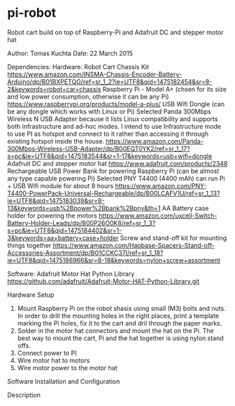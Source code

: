 # pi-robot
Robot cart build on top of Raspberry-Pi and Adafruit DC and stepper motor hat

Author: Tomas Kuchta
Date:   22 March 2015

Dependencies:
  Hardware:
    Robot Cart Chassis Kit
      https://www.amazon.com/INSMA-Chassis-Encoder-Battery-Arduino/dp/B01BXPETQG/ref=sr_1_2?ie=UTF8&qid=1475182454&sr=8-2&keywords=robot+car+chassis
    Raspberry Pi - Model A+ (chsen for its size and low power consumption, otherwise it can be any Pi)
      https://www.raspberrypi.org/products/model-a-plus/
    USB Wifi Dongle (can be any dongle which works with Linux or Pi)
      Selected Panda 300Mbps Wireless N USB Adapter because it lists Linux compatibility and supports both infrastructure and ad-hoc modes. I intend to use Infrastructure mode to use PI as hotspot and connect to it rather than accessing it through existing hotspot inside the house. https://www.amazon.com/Panda-300Mbps-Wireless-USB-Adapter/dp/B00EQT0YK2/ref=sr_1_17?s=pc&ie=UTF8&qid=1475183544&sr=1-17&keywords=usb+wifi+dongle
    Adafruit DC and stepper motor hat
      https://www.adafruit.com/products/2348
    Rechargeable USB Power Bank for powering Raspberry Pi (can be almost any type capable powering Pi)
      Selected PNY T4400 (4400 mAh) can run Pi + USB Wifi module for about 8 hours https://www.amazon.com/PNY-T4400-PowerPack-Universal-Rechargeable/dp/B00LCAFV1U/ref=sr_1_13?ie=UTF8&qid=1475183039&sr=8-13&keywords=usb%2Bpower%2Bbank%2Bpny&th=1
    AA Battery case holder for powering the motors
      https://www.amazon.com/uxcell-Switch-Battery-Holder-Leads/dp/B00P26O0K8/ref=sr_1_3?s=pc&ie=UTF8&qid=1475184402&sr=1-3&keywords=aa+battery+case+holder
    Screw and stand-off kit for mounting things together
      https://www.amazon.com/Haobase-Spacers-Stand-off-Accessories-Assortment/dp/B01CCKC37I/ref=sr_1_18?ie=UTF8&qid=1475186966&sr=8-18&keywords=nylon+screw+assortment
      
  Software:
    Adafruit Motor Hat Python Library
       https://github.com/adafruit/Adafruit-Motor-HAT-Python-Library.git

Hardware Setup
1. Mount Raspberry Pi on the robot shasis using small (M3) bolts and nuts.
   In order to drill the mounting holes in the right places, print a template marking the Pi holes, fix it to the cart and dril through the paper marks.
2. Solder in the motor hat connectors and mount the hat on the Pi.
   The best way to mount the cart, Pi and the hat together is using nylon stand offs.
3. Connect power to PI
4. Wire motor hat to motors
5. Wire motor power to the motor hat

Software Installation and Configuration

Description

